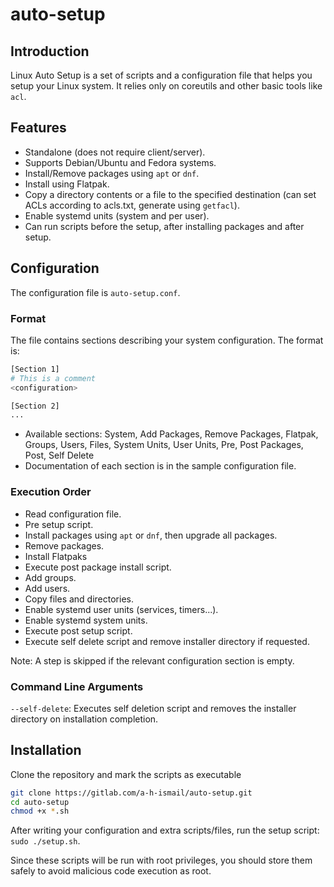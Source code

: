 # auto-setup

## Introduction

Linux Auto Setup is a set of scripts and a configuration file that helps you setup your Linux system. It relies only on coreutils and other basic tools like `acl`.

## Features

- Standalone (does not require client/server).
- Supports Debian/Ubuntu and Fedora systems.
- Install/Remove packages using `apt` or `dnf`.
- Install using Flatpak.
- Copy a directory contents or a file to the specified destination (can set ACLs according to acls.txt, generate using `getfacl`).
- Enable systemd units (system and per user).
- Can run scripts before the setup, after installing packages and after setup.

## Configuration

The configuration file is `auto-setup.conf`.

### Format

The file contains sections describing your system configuration. The format is:

```bash
[Section 1]
# This is a comment
<configuration>

[Section 2]
...
```

- Available sections: System, Add Packages, Remove Packages, Flatpak, Groups, Users, Files, System Units, User Units, Pre, Post Packages, Post, Self Delete
- Documentation of each section is in the sample configuration file.

### Execution Order

- Read configuration file.
- Pre setup script.
- Install packages using `apt` or `dnf`, then upgrade all packages.
- Remove packages.
- Install Flatpaks
- Execute post package install script.
- Add groups.
- Add users.
- Copy files and directories.
- Enable systemd user units (services, timers...).
- Enable systemd system units.
- Execute post setup script.
- Execute self delete script and remove installer directory if requested.

Note: A step is skipped if the relevant configuration section is empty.

### Command Line Arguments

`--self-delete`: Executes self deletion script and removes the installer directory on installation completion.

## Installation

Clone the repository and mark the scripts as executable

```bash
git clone https://gitlab.com/a-h-ismail/auto-setup.git
cd auto-setup
chmod +x *.sh
```

After writing your configuration and extra scripts/files, run the setup script: `sudo ./setup.sh`.

Since these scripts will be run with root privileges, you should store them safely to avoid malicious code execution as root.
